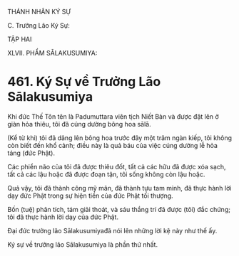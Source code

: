 THÁNH NHÂN KÝ SỰ

C. Trưởng Lão Ký Sự:

TẬP HAI

XLVII. PHẨM SĀLAKUSUMIYA:

# 461. Ký Sự về Trưởng Lão Sālakusumiya

Khi đức Thế Tôn tên là Padumuttara viên tịch Niết Bàn và được đặt lên ở giàn hỏa thiêu, tôi đã cúng dường bông hoa sālā.

(Kể từ khi) tôi đã dâng lên bông hoa trước đây một trăm ngàn kiếp, tôi không còn biết đến khổ cảnh; điều này là quả báu của việc cúng dường lễ hỏa táng (đức Phật).

Các phiền não của tôi đã được thiêu đốt, tất cả các hữu đã được xóa sạch, tất cả các lậu hoặc đã được đoạn tận, tôi sống không còn lậu hoặc.

Quả vậy, tôi đã thành công mỹ mãn, đã thành tựu tam minh, đã thực hành lời dạy đức Phật trong sự hiện tiền của đức Phật tối thượng.

Bốn (tuệ) phân tích, tám giải thoát, và sáu thắng trí đã được (tôi) đắc chứng; tôi đã thực hành lời dạy của đức Phật.

Đại đức trưởng lão Sālakusumiyađã nói lên những lời kệ này như thế ấy.

Ký sự về trưởng lão Sālakusumiya là phần thứ nhất.
